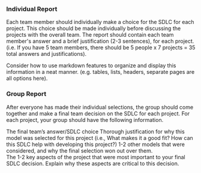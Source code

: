 
### Individual Report
Each team member should individually make a choice for the SDLC for each project.   This choice should be made individually before discussing the projects with the overall team.  The report should contain each team member's answer and a brief justification (2-3 sentences), for each project.  (i.e. If you have 5 team members, there should be 5 people x 7 projects = 35 total answers and justifications).

Consider how to use markdown features to organize and display this information in a neat manner.  (e.g. tables, lists, headers, separate pages are all options here).

### Group Report
After everyone has made their individual selections, the group should come together and make a final team decision on the SDLC for each project.  For each project, your group should have the following information.

The final team’s answer/SDLC choice
Thorough justification for why this model was selected for this project (i.e., What makes it a good fit? How can this SDLC help with developing this project?)
1-2 other models that were considered, and why the final selection won out over them.  
The 1-2 key aspects of the project that were most important to your final SDLC decision.  Explain why these aspects are critical to this decision. 


